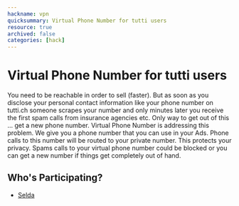 ```yaml
---
hackname: vpn
quicksummary: Virtual Phone Number for tutti users
resource: true
archived: false
categories: [hack]
---
```


#  Virtual Phone Number for tutti users

You need to be reachable in order to sell (faster). But as soon as you disclose your personal contact information like your phone number on tutti.ch someone scrapes your number and only minutes later you receive the first spam calls from insurance agencies etc. 
Only way to get out of this ... get a new phone number.
Virtual Phone Number is addressing this problem. We give you a phone number that you can use in your Ads. Phone calls to this number will be routed to your private number. This protects your privacy.
Spams calls to your virtual phone number could be blocked or you can get a new number if things get completely out of hand.

## Who's Participating?

- [Selda](/hackdays/whoami/selda)
